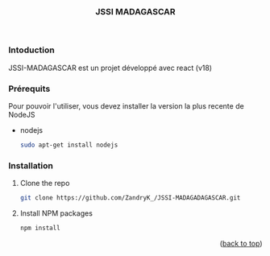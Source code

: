<!-- PROJECT LOGO -->
<br />
<div align="center">
  <h3 align="center">JSSI MADAGASCAR</h3>

  <p align="center">
    <br />
    
  </p>
</div>

<!-- GETTING STARTED -->
### Intoduction

JSSI-MADAGASCAR est un projet développé avec react (v18)

### Prérequits

Pour pouvoir l'utiliser, vous devez installer la version la plus recente de NodeJS
* nodejs
  ```sh
  sudo apt-get install nodejs
  ```

### Installation


1. Clone the repo
   ```sh
   git clone https://github.com/ZandryK_/JSSI-MADAGADAGASCAR.git
   ```
2. Install NPM packages
   ```sh
   npm install
   ```

<p align="right">(<a href="#readme-top">back to top</a>)</p>



